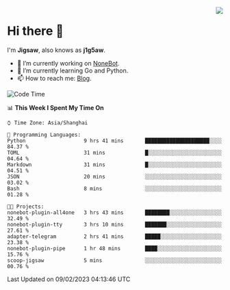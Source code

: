 <a href="#">
  <img align="right" src="https://github-readme-stats.vercel.app/api?username=j1g5awi&count_private=true&show_icons=true&title_color=80070B&text_color=B3B3B3&bg_color=212121&icon_color=80070B" />
</a>

# Hi there 👋

I'm **Jigsaw**, also knows as **j1g5aw**.

- 🔭 I’m currently working on [NoneBot](https://github.com/nonebot).
- 🌱 I’m currently learning Go and Python.
- 📫 How to reach me: [Blog](https://blog.maddestroyer.xyz/).

<!--START_SECTION:waka-->
![Code Time](http://img.shields.io/badge/Code%20Time-1%2C008%20hrs%2034%20mins-blue)

📊 **This Week I Spent My Time On** 

```text
⌚︎ Time Zone: Asia/Shanghai

💬 Programming Languages: 
Python                   9 hrs 41 mins       █████████████████████░░░░   84.37 % 
TOML                     31 mins             █░░░░░░░░░░░░░░░░░░░░░░░░   04.64 % 
Markdown                 31 mins             █░░░░░░░░░░░░░░░░░░░░░░░░   04.51 % 
JSON                     20 mins             ░░░░░░░░░░░░░░░░░░░░░░░░░   03.02 % 
Bash                     8 mins              ░░░░░░░░░░░░░░░░░░░░░░░░░   01.28 % 

🐱‍💻 Projects: 
nonebot-plugin-all4one   3 hrs 43 mins       ████████░░░░░░░░░░░░░░░░░   32.49 % 
nonebot-plugin-tty       3 hrs 10 mins       ███████░░░░░░░░░░░░░░░░░░   27.61 % 
adapter-telegram         2 hrs 41 mins       █████░░░░░░░░░░░░░░░░░░░░   23.38 % 
nonebot-plugin-pipe      1 hr 48 mins        ████░░░░░░░░░░░░░░░░░░░░░   15.76 % 
scoop-jigsaw             5 mins              ░░░░░░░░░░░░░░░░░░░░░░░░░   00.76 % 

```


 Last Updated on 09/02/2023 04:13:46 UTC
<!--END_SECTION:waka-->
